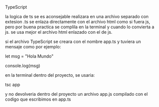 TypeScript 

la logica de ts se es aconsejable realizara en una archivo separado con extesion .ts 
se enlaza directamente con el archivo html como si fuera js, pero por buena practica se complila en la terminal y cuando lo convierta a js. se usa mejor el archivo html enlazado con el de js. 

si el archivo TypeScript se creara con el nombre app.ts y tuviera un mensaje como por ejemplo: 

let msg = "Hola Mundo"

console.log(msg)

en la terminal dentro del proyecto, se usaria: 

tsc app

y no devolveria dentro del proyecto un archivo app.js compilado con el codigo que escribimos en app.ts 
